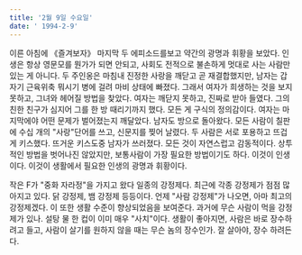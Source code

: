 ```yaml
---
title: '2월 9일 수요일'
date: ' 1994-2-9'
---
```

이른 아침에 《즐겨보자》 마지막 두 에피소드를보고 약간의 광명과 휘황을 보았다. 인생은 항상 영문모를 뭔가가 되면 안되고, 사회도 전적으로 불손하게 멋대로 사는 사람만 있는 게 아니다. 두 주인옹은 마침내 진정한 사랑을 깨닫고 곧 재결합했지만, 남자는 갑자기 근육위축 뭐시기 병에 걸려 마비 상태에 빠졌다. 그래서 여자가 희생하는 것을 보지 못하고, 그녀와 헤어질 방법을 찾았다. 여자는 깨닫지 못하고, 진짜로 받아 들였다. 그의 친한 친구가 심지어 그를 한 방 때리기까지 했다. 모든 게 구식의 정의감이다. 여자는 마지막에야 어떤 문제가 벌어졌는지 깨달았다. 남자도 방으로 돌아왔다. 모든 사람이 칠판에 수십 개의 "사랑"단어를 쓰고, 신문지를 찢어 날렸다. 두 사람은 서로 포용하고 뜨겁게 키스했다. 뜨거운 키스도중 남자가 쓰러졌다. 모든 것이 자연스럽고 감동적이다. 상투적인 방법을 벗어나진 않았지만, 보통사람이 가장 필요한 방법이기도 하다. 이것이 인생이다. 이것이 생활에서 필요한 인생의 광명과 휘황이다.

작은 F가 "중화 자라정"을 가지고 왔다 일종의 강정제다. 최근에 각종 강정제가 점점 많아지고 있다. 닭 강정제, 뱀 강정제 등등이다. 언제 "사람 강정제"가 나오면, 아마 최고의 강정제겠다. 이 또한 생활 수준이 향상되었음을 보여준다. 과거에 무슨 사람이 먹을 강정제가 있나. 설탕 물 한 컵이 이미 매우 "사치"이다. 생활이 좋아지면, 사람은 바로 장수하려고 들고, 사람이 살기를 원하지 않을 때는 무슨 놈의 장수인가. 잘 살아야, 장수 하려든다.
